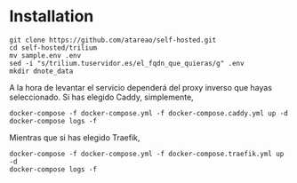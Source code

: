 # Installation

```
git clone https://github.com/atareao/self-hosted.git
cd self-hosted/trilium
mv sample.env .env
sed -i "s/trilium.tuservidor.es/el_fqdn_que_quieras/g" .env
mkdir dnote_data
```

A la hora de levantar el servicio dependerá del proxy inverso que hayas seleccionado. Si has elegido Caddy, simplemente,

```
docker-compose -f docker-compose.yml -f docker-compose.caddy.yml up -d
docker-compose logs -f
```

Mientras que si has elegido Traefik,

```
docker-compose -f docker-compose.yml -f docker-compose.traefik.yml up -d
docker-compose logs -f
```

